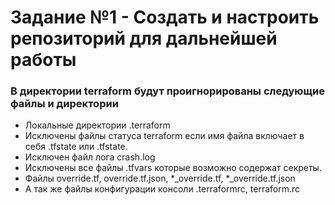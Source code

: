 # Задание №1 - Создать и настроить репозиторий для дальнейшей работы
### В директории terraform будут проигнорированы следующие файлы  и директории
* Локальные директории .terraform
* Исключены файлы статуса terraform если имя файла включает в себя .tfstate или .tfstate.
* Исключен файл лога crash.log
* Исключены все файлы .tfvars которые возможно содержат секреты.
* Файлы override.tf, override.tf.json, *_override.tf, *_override.tf.json
* А так же файлы конфигурации консоли .terraformrc, terraform.rc